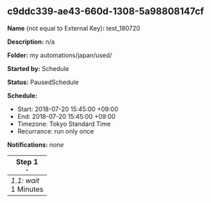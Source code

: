 ## c9ddc339-ae43-660d-1308-5a98808147cf

**Name** (not equal to External Key)**:** test_180720

**Description:** n/a

**Folder:** my automations/japan/used/

**Started by:** Schedule

**Status:** PausedSchedule

**Schedule:**

* Start: 2018-07-20 15:45:00 +09:00
* End: 2018-07-20 15:45:00 +09:00
* Timezone: Tokyo Standard Time
* Recurrance: run only once

**Notifications:** _none_


| Step 1<br>_<small>-</small>_ |
| --- |
| _1.1: wait_<br>1 Minutes |
